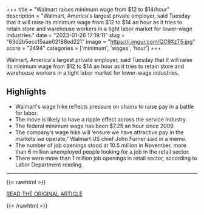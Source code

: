 +++
title = "Walmart raises minimum wage from $12 to $14/hour"
description = "Walmart, America's largest private employer, said Tuesday that it will raise its minimum wage from $12 to $14 an hour as it tries to retain store and warehouse workers in a tight labor market for lower-wage industries."
date = "2023-01-26 17:19:11"
slug = "63d2b5ecc15aae02188ed221"
image = "https://i.imgur.com/QC9XzT5.jpg"
score = "2494"
categories = ['minimum', 'wages', 'hour']
+++

Walmart, America's largest private employer, said Tuesday that it will raise its minimum wage from $12 to $14 an hour as it tries to retain store and warehouse workers in a tight labor market for lower-wage industries.

## Highlights

- Walmart's wage hike reflects pressure on chains to raise pay in a battle for labor.
- The move is likely to have a ripple effect across the service industry.
- The federal minimum wage has been $7.25 an hour since 2009.
- The company’s wage hike will ‘ensure we have attractive pay in the markets we operate,” Walmart US chief John Furner said in a memo.
- The number of job openings stood at 10.5 million in November, more than 6 million unemployed people looking for a job in the retail sector.
- There were more than 1 million job openings in retail sector, according to Labor Department reading.

---

{{< rawhtml >}}
  <p class="article-category">
    <a target="_blank" href="https://www.cnn.com/2023/01/24/business/walmart-raising-wages/index.html">READ THE ORIGINAL ARTICLE</a>
  </p>
{{< /rawhtml >}}
